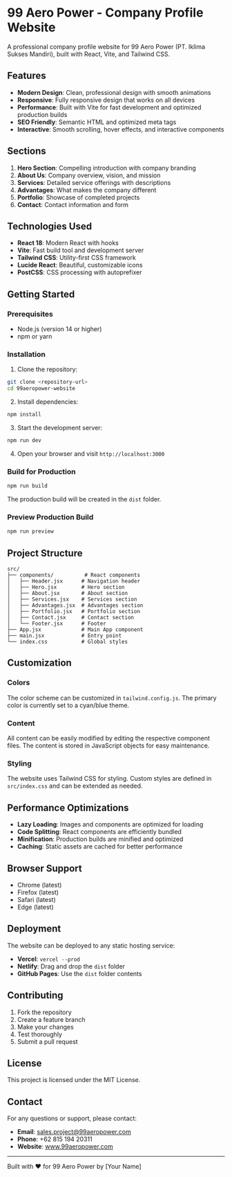 # 99 Aero Power - Company Profile Website

A professional company profile website for 99 Aero Power (PT. Iklima Sukses Mandiri), built with React, Vite, and Tailwind CSS.

## Features

- **Modern Design**: Clean, professional design with smooth animations
- **Responsive**: Fully responsive design that works on all devices
- **Performance**: Built with Vite for fast development and optimized production builds
- **SEO Friendly**: Semantic HTML and optimized meta tags
- **Interactive**: Smooth scrolling, hover effects, and interactive components

## Sections

1. **Hero Section**: Compelling introduction with company branding
2. **About Us**: Company overview, vision, and mission
3. **Services**: Detailed service offerings with descriptions
4. **Advantages**: What makes the company different
5. **Portfolio**: Showcase of completed projects
6. **Contact**: Contact information and form

## Technologies Used

- **React 18**: Modern React with hooks
- **Vite**: Fast build tool and development server
- **Tailwind CSS**: Utility-first CSS framework
- **Lucide React**: Beautiful, customizable icons
- **PostCSS**: CSS processing with autoprefixer

## Getting Started

### Prerequisites

- Node.js (version 14 or higher)
- npm or yarn

### Installation

1. Clone the repository:
```bash
git clone <repository-url>
cd 99aeropower-website
```

2. Install dependencies:
```bash
npm install
```

3. Start the development server:
```bash
npm run dev
```

4. Open your browser and visit `http://localhost:3000`

### Build for Production

```bash
npm run build
```

The production build will be created in the `dist` folder.

### Preview Production Build

```bash
npm run preview
```

## Project Structure

```
src/
├── components/          # React components
│   ├── Header.jsx      # Navigation header
│   ├── Hero.jsx        # Hero section
│   ├── About.jsx       # About section
│   ├── Services.jsx    # Services section
│   ├── Advantages.jsx  # Advantages section
│   ├── Portfolio.jsx   # Portfolio section
│   ├── Contact.jsx     # Contact section
│   └── Footer.jsx      # Footer
├── App.jsx             # Main App component
├── main.jsx            # Entry point
└── index.css           # Global styles
```

## Customization

### Colors

The color scheme can be customized in `tailwind.config.js`. The primary color is currently set to a cyan/blue theme.

### Content

All content can be easily modified by editing the respective component files. The content is stored in JavaScript objects for easy maintenance.

### Styling

The website uses Tailwind CSS for styling. Custom styles are defined in `src/index.css` and can be extended as needed.

## Performance Optimizations

- **Lazy Loading**: Images and components are optimized for loading
- **Code Splitting**: React components are efficiently bundled
- **Minification**: Production builds are minified and optimized
- **Caching**: Static assets are cached for better performance

## Browser Support

- Chrome (latest)
- Firefox (latest)
- Safari (latest)
- Edge (latest)

## Deployment

The website can be deployed to any static hosting service:

- **Vercel**: `vercel --prod`
- **Netlify**: Drag and drop the `dist` folder
- **GitHub Pages**: Use the `dist` folder contents

## Contributing

1. Fork the repository
2. Create a feature branch
3. Make your changes
4. Test thoroughly
5. Submit a pull request

## License

This project is licensed under the MIT License.

## Contact

For any questions or support, please contact:

- **Email**: sales.project@99aeropower.com
- **Phone**: +62 815 194 20311
- **Website**: www.99aeropower.com

---

Built with ❤️ for 99 Aero Power by [Your Name]